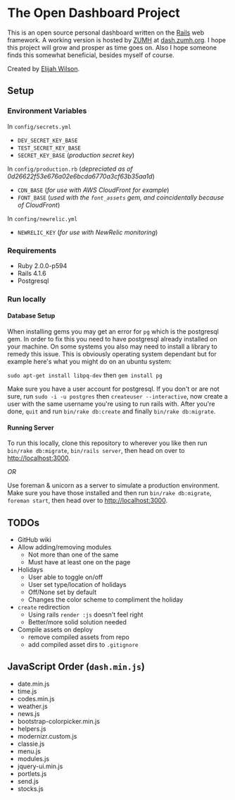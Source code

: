 # The Open Dashboard Project

This is an open source personal dashboard written on the [Rails](http://rubyonrails.org) web framework. A working version is hosted by [ZUMH](http://zumh.org) at [dash.zumh.org](http://dash.zumh.org). I hope this project will grow and prosper as time goes on. Also I hope someone finds this somewhat beneficial, besides myself of course.

Created by [Elijah Wilson](http://elijahwilson.me).

## Setup

### Environment Variables
In `config/secrets.yml`
- `DEV_SECRET_KEY_BASE`
- `TEST_SECRET_KEY_BASE`
- `SECRET_KEY_BASE` (_production secret key_)

In `config/production.rb` (_depreciated as of 0d26622f53e676a02e6bcda6770a3cf63b35aa1d_)
- `CDN_BASE` (_for use with AWS CloudFront for example_)
- `FONT_BASE` (_used with the `font_assets` gem, and coincidentally because of CloudFront_)

In `confing/newrelic.yml`
- `NEWRELIC_KEY` (_for use with NewRelic monitoring_)

### Requirements

- Ruby 2.0.0-p594
- Rails 4.1.6
- Postgresql

### Run locally

#### Database Setup

When installing gems you may get an error for `pg` which is the postgresql gem. In order to fix this you need to have postgresql already installed on your machine. On some systems you also may need to install a library to remedy this issue. This is obviously operating system dependant but for example here's what you might do on an ubuntu system:

`sudo apt-get install libpq-dev` then `gem install pg`

Make sure you have a user account for postgresql. If you don't or are not sure, run `sudo -i -u postgres` then `createuser --interactive`, now create a user with the same username you're using to run rails with. After you're done, `quit` and run `bin/rake db:create` and finally `bin/rake db:migrate`.

#### Running Server

To run this locally, clone this repository to wherever you like then run `bin/rake db:migrate`, `bin/rails server`, then head on over to [http://localhost:3000](http://localhost:3000).

_OR_

Use foreman & unicorn as a server to simulate a production environment. Make sure you have those installed and then run `bin/rake db:migrate`, `foreman start`, then head over to [http://localhost:3000](http://localhost:3000).

## TODOs
- GitHub wiki
- Allow adding/removing modules
	- Not more than one of the same
	- Must have at least one on the page
- Holidays
	- User able to toggle on/off
	- User set type/location of holidays
	- Off/None set by default
	- Changes the color scheme to compliment the holiday
- `create` redirection
	- Using rails `render :js` doesn't feel right
	- Better/more solid solution needed
- Compile assets on deploy
    - remove compiled assets from repo
    - add compiled asset dirs to `.gitignore`

## JavaScript Order (`dash.min.js`)
- date.min.js
- time.js
- codes.min.js
- weather.js
- news.js
- bootstrap-colorpicker.min.js
- helpers.js
- modernizr.custom.js
- classie.js
- menu.js
- modules.js
- jquery-ui.min.js
- portlets.js
- send.js
- stocks.js

